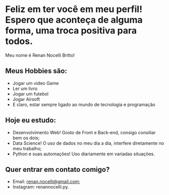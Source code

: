 # Feliz em ter você em meu perfil! Espero que aconteça de alguma forma, uma troca positiva para todos.

Meu nome é Renan Nocelli Britto!

## Meus Hobbies são:

- Jogar um video Game
- Ler um livro
- Jogar um futebol
- Jogar Airsoft
- E claro, estar sempre ligado ao mundo de tecnologia e programação

## Hoje eu estudo:

- Desenvolvimento Web! Gosto de Front e Back-end, consigo consiliar bem os dois;
- Data Science! O uso de dados no meu dia a dia, interfere diretamente no meu trabalho;
- Python e suas automações! Uso diariamente em variadas situações.

## Quer entrar em contato comigo?

- Email: renan.nocelli@gmail.com;
- Instagram: renannocelli.py.
